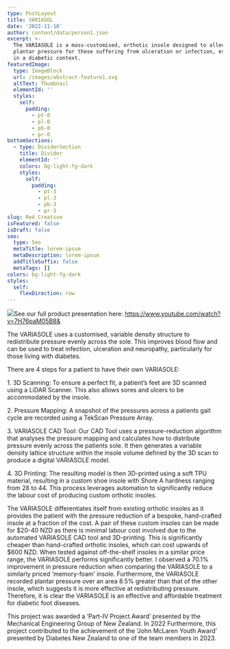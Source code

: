 ```yaml
---
type: PostLayout
title: VARIASOL
date: '2022-11-10'
author: content/data/person1.json
excerpt: >-
  The VARIASOLE is a mass-customised, orthotic insole designed to alleviate
  plantar pressure for those suffering from ulceration or infection, especially
  in a diabetic context.
featuredImage:
  type: ImageBlock
  url: /images/abstract-feature1.svg
  altText: Thumbnail
  elementId: ''
  styles:
    self:
      padding:
        - pt-0
        - pl-0
        - pb-0
        - pr-0
bottomSections:
  - type: DividerSection
    title: Divider
    elementId: ''
    colors: bg-light-fg-dark
    styles:
      self:
        padding:
          - pt-3
          - pl-3
          - pb-3
          - pr-3
slug: Red Creative
isFeatured: false
isDraft: false
seo:
  type: Seo
  metaTitle: lorem-ipsum
  metaDescription: lorem-ipsum
  addTitleSuffix: false
  metaTags: []
colors: bg-light-fg-dark
styles:
  self:
    flexDirection: row
---
```

![](/images/Variasole%201.png)See our full product presentation here: [https://www.youtube.com/watch?v=7H76paM05B8& ](https://www.youtube.com/watch?v=7H76paM05B8&)

The VARIASOLE uses a customised, variable density structure to redistribute pressure evenly across the sole. This improves blood flow and can be used to treat infection, ulceration and neuropathy, particularly for those living with diabetes.

There are 4 steps for a patient to have their own VARIASOLE:

1\. 3D Scanning: To ensure a perfect fit, a patient’s feet are 3D scanned using a LiDAR Scanner. This also allows sores and ulcers to be accommodated by the insole.

2\. Pressure Mapping: A snapshot of the pressures across a patients gait cycle are recorded using a TekScan Pressure Array.

3\. VARIASOLE CAD Tool: Our CAD Tool uses a pressure-reduction algorithm that analyses the pressure mapping and calculates how to distribute pressure evenly across the patients sole. It then generates a variable density lattice structure within the insole volume defined by the 3D scan to produce a digital VARIASOLE model.

4\. 3D Printing: The resulting model is then 3D-printed using a soft TPU material, resulting in a custom shoe insole with Shore A hardness ranging from 28 to 44. This process leverages automation to significantly reduce the labour cost of producing custom orthotic insoles.

The VARIASOLE differentiates itself from existing orthotic insoles as it provides the patient with the pressure reduction of a bespoke, hand-crafted insole at a fraction of the cost. A pair of these custom insoles can be made for $20-40 NZD as there is minimal labour cost involved due to the automated VARIASOLE CAD tool and 3D-printing. This is significantly cheaper than hand-crafted orthotic insoles, which can cost upwards of $600 NZD. When tested against off-the-shelf insoles in a similar price range, the VARIASOLE performs significantly better. I observed a 70.1% improvement in pressure reduction when comparing the VARIASOLE to a similarly priced ‘memory-foam’ insole. Furthermore, the VARIASOLE recorded plantar pressure over an area 8.5% greater than that of the other insole, which suggests it is more effective at redistributing pressure. Therefore, it is clear the VARIASOLE is an effective and affordable treatment for diabetic foot diseases.

This project was awarded a ‘Part-IV Project Award’ presented by the Mechanical Engineering Group of New Zealand. In 2022 Furthermore, this project contributed to the achievement of the ‘John McLaren Youth Award’ presented by Diabetes New Zealand to one of the team members in 2023.

